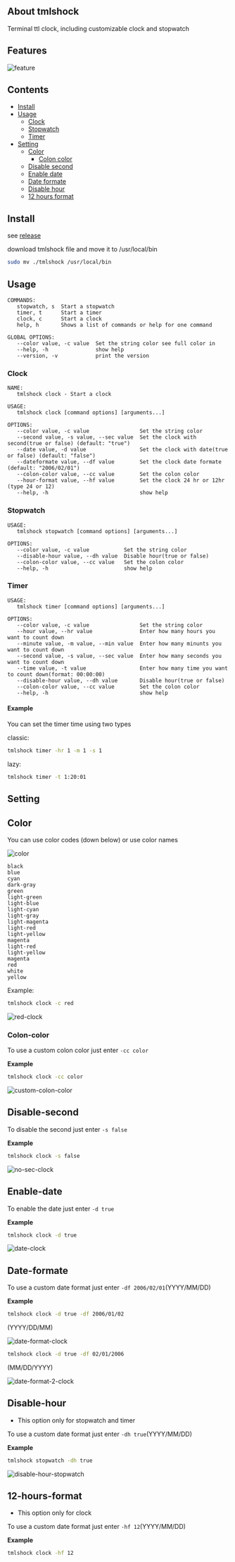 ## About tmlshock
Terminal ttl clock, including customizable clock and stopwatch

## Features

![feature](https://github.com/MHNightCat/tmlshock/blob/main/img/feature.png)

## Contents
* [Install](#install)
* [Usage](#Usage)
  * [Clock](#clock)
  * [Stopwatch](#stopwatch)
  * [Timer](#timer)
* [Setting](#setting)
  * [Color](#color)
    * [Colon color](#colon-color)
  * [Disable second](#disable-second)
  * [Enable date](#enable-date)
  * [Date formate](#date-formate)
  * [Disable hour](#disable-hour)
  * [12 hours format](#12-hours-format)
## Install

see [release](https://github.com/MHNightCat/tmlshock/releases)

download tmlshock file and move it to /usr/local/bin

```bash
sudo mv ./tmlshock /usr/local/bin
```

## Usage
```
COMMANDS:
   stopwatch, s  Start a stopwatch
   timer, t      Start a timer
   clock, c      Start a clock
   help, h       Shows a list of commands or help for one command

GLOBAL OPTIONS:
   --color value, -c value  Set the string color see full color in
   --help, -h               show help
   --version, -v            print the version
```

### Clock
```
NAME:
   tmlshock clock - Start a clock

USAGE:
   tmlshock clock [command options] [arguments...]

OPTIONS:
   --color value, -c value                Set the string color
   --second value, -s value, --sec value  Set the clock with second(true or false) (default: "true")
   --date value, -d value                 Set the clock with date(true or false) (default: "false")
   --dateformate value, --df value        Set the clock date formate (default: "2006/02/01")
   --colon-color value, --cc value        Set the colon color 
   --hour-format value, --hf value        Set the clock 24 hr or 12hr (type 24 or 12)
   --help, -h                             show help
```

### Stopwatch
```
USAGE:
   tmlshock stopwatch [command options] [arguments...]

OPTIONS:
   --color value, -c value           Set the string color 
   --disable-hour value, --dh value  Disable hour(true or false)
   --colon-color value, --cc value   Set the colon color 
   --help, -h                        show help
```

### Timer
```
USAGE:
   tmlshock timer [command options] [arguments...]

OPTIONS:
   --color value, -c value                Set the string color 
   --hour value, --hr value               Enter how many hours you want to count down
   --minute value, -m value, --min value  Enter how many minunts you want to count down
   --second value, -s value, --sec value  Enter how many seconds you want to count down
   --time value, -t value                 Enter how many time you want to count down(format: 00:00:00)
   --disable-hour value, --dh value       Disable hour(true or false)
   --colon-color value, --cc value        Set the colon color 
   --help, -h                             show help
```

#### **Example**
You can set the timer time using two types

classic:
```bash
tmlshock timer -hr 1 -m 1 -s 1
```

lazy:
```bash
tmlshock timer -t 1:20:01
```

## Setting

## **Color**

You can use color codes (down below) or use color names

![color](https://github.com/MHNightCat/tmlshock/blob/main/img/color.png)

```
black
blue
cyan
dark-gray
green
light-green
light-blue
light-cyan
light-gray
light-magenta
light-red
light-yellow
magenta
light-red
light-yellow
magenta
red
white
yellow
```

Example:
```bash
tmlshock clock -c red
```
![red-clock](https://github.com/MHNightCat/tmlshock/blob/main/img/red-clock.png)

### **Colon-color**

To use a custom colon color just enter `-cc color`

**Example**
```bash
tmlshock clock -cc color
```

![custom-colon-color](https://github.com/MHNightCat/tmlshock/blob/main/img/custom-colon-color.png)

## **Disable-second**

To disable the second just enter `-s false`

**Example**
```bash
tmlshock clock -s false
```

![no-sec-clock](https://github.com/MHNightCat/tmlshock/blob/main/img/no-sec-clock.png)

## **Enable-date**

To enable the date just enter `-d true`

**Example**
```bash
tmlshock clock -d true
```

![date-clock](https://github.com/MHNightCat/tmlshock/blob/main/img/date-clock.png)

## **Date-formate**

To use a custom date format just enter `-df 2006/02/01`(YYYY/MM/DD)

**Example**
```bash
tmlshock clock -d true -df 2006/01/02 
```
(YYYY/DD/MM)

![date-format-clock](https://github.com/MHNightCat/tmlshock/blob/main/img/date-format-clock.png)

```bash
tmlshock clock -d true -df 02/01/2006
```
(MM/DD/YYYY)

![date-format-2-clock](https://github.com/MHNightCat/tmlshock/blob/main/img/date-format-2-clock.png)

## **Disable-hour**

* This option only for stopwatch and timer

To use a custom date format just enter `-dh true`(YYYY/MM/DD)

**Example**
```bash
tmlshock stopwatch -dh true
```

![disable-hour-stopwatch](https://github.com/MHNightCat/tmlshock/blob/main/img/disable-hour-stopwatch.png)

## **12-hours-format**

* This option only for clock

To use a custom date format just enter `-hf 12`(YYYY/MM/DD)

**Example**
```bash
tmlshock clock -hf 12
```
